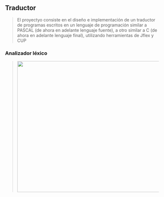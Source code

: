 ## Traductor
> El proyectyo consiste en el diseño e implementación de un traductor de programas escritos en
> un lenguaje de programación similar a PASCAL (de ahora en adelante lenguaje fuente), a otro
> similar a C (de ahora en adelante lenguaje final), utilizando herramientas de Jflex y CUP

### Analizador léxico
> <img src="https://github.com/o0Pavel0o/SistemasDistribuidos/blob/master/diagrama.jpg" width="888" height="430">
